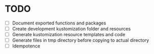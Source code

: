 # TODO

- [ ] Document exported functions and packages
- [ ] Create development kustomization folder and resources
- [ ] Generate kustomization resource templates and code
- [ ] Generate files in tmp directory before copying to actual directory
- [ ] Idempotence